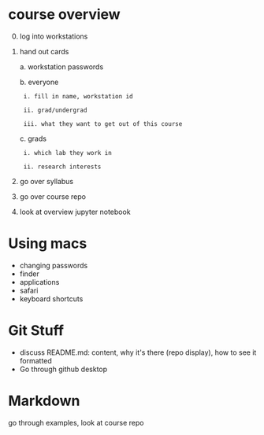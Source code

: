 # course overview

0. log into workstations

1. hand out cards

	a. workstation passwords
	
	b. everyone
	
		i. fill in name, workstation id
		
		ii. grad/undergrad
		
		iii. what they want to get out of this course
		
	c. grads
	
		i. which lab they work in
		
		ii. research interests
		
2. go over syllabus
3. go over course repo
4. look at overview jupyter notebook

# Using macs

* changing passwords
* finder
* applications
* safari
* keyboard shortcuts

# Git Stuff #

* discuss README.md: content, why it's there (repo display), how to see it formatted
* Go through github desktop

# Markdown #
go through examples,  look at course repo

